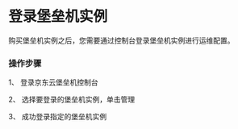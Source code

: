 # 登录堡垒机实例
购买堡垒机实例之后，您需要通过控制台登录堡垒机实例进行运维配置。

### **操作步骤**

1、 登录京东云堡垒机控制台

2、 选择要登录的堡垒机实例，单击管理

3、 成功登录指定的堡垒机实例
